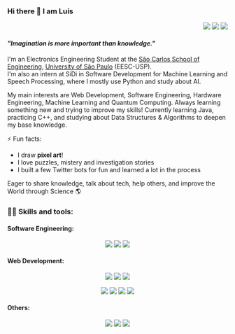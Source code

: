### Hi there 👋 I am Luís

<div align="right">

[![](https://img.shields.io/badge/linkedin-%230077B5.svg?&logo=linkedin&logoColor=white)](https://linkedin.com/in/lfvperes)
[![](https://img.shields.io/badge/instagram-%23E4405F.svg?&logo=instagram&logoColor=white)](https://instagram.com/lfvperes)
[![](https://img.shields.io/badge/gmail-%23FFFFFF.svg?&logo=gmail&logoColor=%23D14836)](mailto:luisfvperes@gmail.com)
<!--- [![](https://img.shields.io/badge/twitter-%231DA1F2.svg?&logo=twitter&logoColor=white)](https://twitter.com/lfvperes) --->

</div>

#### _"Imagination is more important than knowledge."_
I'm an Electronics Engineering Student at the [São Carlos School of Engineering](https://eesc.usp.br/en/), [University of São Paulo](https://www5.usp.br/#english) (EESC-USP).  
I'm also an intern at SiDi in Software Development for Machine Learning and Speech Processing, where I mostly use Python and study about AI.

My main interests are Web Development, Software Engineering, Hardware Engineering, Machine Learning and Quantum Computing. Always learning something new and trying to improve my skills! Currently learning Java, practicing C++, and studying about Data Structures & Algorithms to deepen my base knowledge.

⚡ Fun facts: 
- I draw **pixel art**!
- I love puzzles, mistery and investigation stories
- I built a few Twitter bots for fun and learned a lot in the process

Eager to share knowledge, talk about tech, help others, and improve the World through Science 🌎

### 👩‍💻 **Skills and tools:**

#### Software Engineering:
<div align="center">

![](https://img.shields.io/badge/python-%231C3B56.svg?&style=for-the-badge&logo=python&logoColor=%23FFD343)
![](https://img.shields.io/badge/C/C++-%2300599C.svg?&style=for-the-badge&logo=c%2B%2B&logoColor=white)
![](https://img.shields.io/badge/c%20%23-%23239120.svg?&style=for-the-badge&logo=c-sharp&logoColor=white)


</div>

#### Web Development:
<div align="center">

![](https://img.shields.io/badge/html-%23E34F26.svg?&style=for-the-badge&logo=html5&logoColor=white)
![](https://img.shields.io/badge/css-%231572B6.svg?&style=for-the-badge&logo=css3&logoColor=white)
![](https://img.shields.io/badge/javascript-%23292610.svg?&style=for-the-badge&logo=javascript&logoColor=%23FCDC00)

![](https://img.shields.io/badge/node.js-%2343853D.svg?&style=for-the-badge&logo=node.js&logoColor=white)
![](https://img.shields.io/badge/react.js-%23282C34.svg?&style=for-the-badge&logo=react&logoColor=%2361DAFB)
![](https://img.shields.io/badge/bootstrap-%237952B3.svg?&style=for-the-badge&logo=bootstrap&logoColor=white)
![](https://img.shields.io/badge/selenium-%2343B02A.svg?&style=for-the-badge&logo=selenium&logoColor=white)
<!-- ![](https://img.shields.io/badge/vue.js-%2335495E.svg?&style=for-the-badge&logo=vue.js&logoColor=%2341B883) -->
<!-- ![](https://img.shields.io/badge/adobe%20xd-%23470137.svg?&style=for-the-badge&logo=adobe-xd&logoColor=%23FF61F6) -->

</div>

#### Others:
<div align="center">

![](https://img.shields.io/badge/git-%23F54D27.svg?&style=for-the-badge&logo=git&logoColor=white)
![](https://img.shields.io/badge/vs%20code-%232C2C32.svg?&style=for-the-badge&logo=visual-studio-code&logoColor=%23007ACC)
![](https://img.shields.io/badge/tensorflow-%23425066.svg?&style=for-the-badge&logo=tensorflow&logoColor=%23FF6F00)
<!---
![](https://img.shields.io/badge/adobe%20photoshop-%23001E36.svg?&style=for-the-badge&logo=adobe-photoshop&logoColor=%2331A8FF)
![](https://img.shields.io/badge/adobe%20illustrator-%23330000.svg?&style=for-the-badge&logo=adobe-illustrator&logoColor=%23FF9A00)
![](https://img.shields.io/badge/adobe%20indesign-%2349021F.svg?&style=for-the-badge&logo=adobe-indesign&logoColor=%23FF3366)

![](https://img.shields.io/badge/ms%20excel-%23217346.svg?&style=for-the-badge&logo=microsoft-excel&logoColor=white)
![](https://img.shields.io/badge/ms%20word-%232B579A.svg?&style=for-the-badge&logo=microsoft-word&logoColor=white)
![](https://img.shields.io/badge/ms%20powerpoint-%23B7472A.svg?&style=for-the-badge&logo=microsoft-powerpoint&logoColor=white)

![](https://img.shields.io/badge/matlab-%230076A8.svg?&style=for-the-badge&logo=mathworks&logoColor=%23C05708)
![](https://img.shields.io/badge/autodesk-%230696D7.svg?&style=for-the-badge&logo=autodesk&logoColor=white)
--->
</div>
